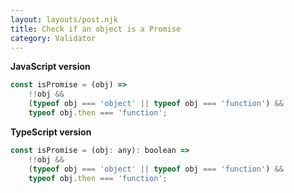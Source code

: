 ```yaml
---
layout: layouts/post.njk
title: Check if an object is a Promise
category: Validator
---
```


**JavaScript version**

```js
const isPromise = (obj) =>
	!!obj &&
	(typeof obj === 'object' || typeof obj === 'function') &&
	typeof obj.then === 'function';
```

**TypeScript version**

```js
const isPromise = (obj: any): boolean =>
	!!obj &&
	(typeof obj === 'object' || typeof obj === 'function') &&
	typeof obj.then === 'function';
```

